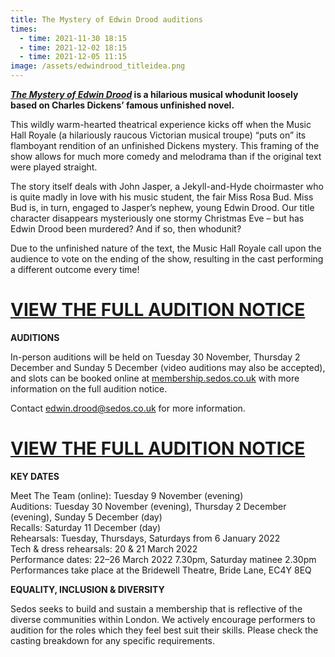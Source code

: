 ```yaml
---
title: The Mystery of Edwin Drood auditions
times:
  - time: 2021-11-30 18:15
  - time: 2021-12-02 18:15
  - time: 2021-12-05 11:15
image: /assets/edwindrood_titleidea.png
---
```

***[The Mystery of Edwin Drood](https://sedos.co.uk/shows/2022-the-mystery-of-edwin-drood)* is a hilarious musical whodunit loosely based on Charles Dickens’ famous unfinished novel.** 

This wildly warm-hearted theatrical experience kicks off when the Music Hall Royale (a hilariously raucous Victorian musical troupe) “puts on” its flamboyant rendition of an unfinished Dickens mystery. This framing of the show allows for much more comedy and melodrama than if the original text were played straight.

The story itself deals with John Jasper, a Jekyll-and-Hyde choirmaster who is quite madly in love with his music student, the fair Miss Rosa Bud. Miss Bud is, in turn, engaged to Jasper’s nephew, young Edwin Drood. Our title character disappears mysteriously one stormy Christmas Eve – but has Edwin Drood been murdered? And if so, then whodunit?

Due to the unfinished nature of the text, the Music Hall Royale call upon the audience to vote on the ending of the show, resulting in the cast performing a different outcome every time!

# **[VIEW THE FULL AUDITION NOTICE](https://docs.google.com/document/d/1HoyNKNeB2tHIb5OeC08sjVYrNABF47286X0K1c5aMpo/edit)**

**AUDITIONS**

In-person auditions will be held on Tuesday 30 November, Thursday 2 December and Sunday 5 December (video auditions may also be accepted), and slots can be booked online at [membership.sedos.co.uk](https://membership.sedos.co.uk/signup/92) with more information on the full audition notice.

Contact [edwin.drood@sedos.co.uk](mailto:edwin.drood@sedos.co.uk) for more information.

# **[VIEW THE FULL AUDITION NOTICE](https://docs.google.com/document/d/1HoyNKNeB2tHIb5OeC08sjVYrNABF47286X0K1c5aMpo/edit)**

**KEY DATES**

Meet The Team (online): Tuesday 9 November (evening)\
Auditions: Tuesday 30 November (evening), Thursday 2 December (evening), Sunday 5 December (day)\
Recalls: Saturday 11 December (day)\
Rehearsals: Tuesday, Thursdays, Saturdays from 6 January 2022\
Tech & dress rehearsals: 20 & 21 March 2022\
Performance dates: 22–26 March 2022 7.30pm, Saturday matinee 2.30pm\
Performances take place at the Bridewell Theatre, Bride Lane, EC4Y 8EQ

**EQUALITY, INCLUSION & DIVERSITY**

Sedos seeks to build and sustain a membership that is reflective of the diverse communities within London. We actively encourage performers to audition for the roles which they feel best suit their skills. Please check the casting breakdown for any specific requirements.